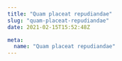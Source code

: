 ```yaml
---
title: "Quam placeat repudiandae"
slug: "quam-placeat-repudiandae"
date: 2021-02-15T15:52:48Z

meta:
  name: "Quam placeat repudiandae"
---
```


